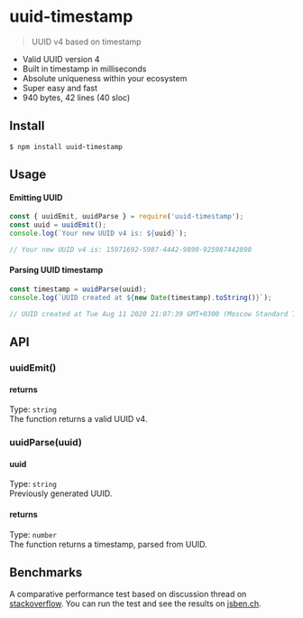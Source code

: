 # uuid-timestamp
> UUID v4 based on timestamp

- Valid UUID version 4
- Built in timestamp in milliseconds
- Absolute uniqueness within your ecosystem
- Super easy and fast
- 940 bytes, 42 lines (40 sloc)

## Install
```
$ npm install uuid-timestamp
```

## Usage
#### Emitting UUID
```js
const { uuidEmit, uuidParse } = require('uuid-timestamp');
const uuid = uuidEmit();
console.log(`Your new UUID v4 is: ${uuid}`);

// Your new UUID v4 is: 15971692-5987-4442-9890-925987442890
```
#### Parsing UUID timestamp
```js
const timestamp = uuidParse(uuid);
console.log(`UUID created at ${new Date(timestamp).toString()}`);

// UUID created at Tue Aug 11 2020 21:07:39 GMT+0300 (Moscow Standard Time)
```

## API
### uuidEmit()

#### returns
Type: `string`  
The function returns a valid UUID v4.

### uuidParse(uuid)
#### uuid
Type: `string`  
Previously generated UUID.

#### returns
Type: `number`  
The function returns a timestamp, parsed from UUID.

## Benchmarks
A comparative performance test based on discussion thread on [stackoverflow](https://stackoverflow.com/questions/105034/how-to-create-guid-uuid/). You can run the test and see the results on [jsben.ch](https://jsben.ch/bvtX3).
